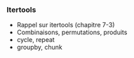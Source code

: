 ### Itertools

- Rappel sur itertools (chapitre 7-3)
- Combinaisons, permutations, produits
- cycle, repeat
- groupby, chunk
